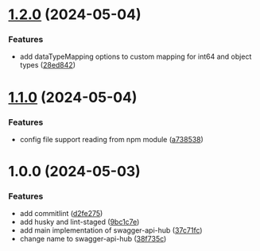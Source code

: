 # [1.2.0](https://github.com/shijistar/swagger-api-hub/compare/v1.1.0...v1.2.0) (2024-05-04)

### Features

- add dataTypeMapping options to custom mapping for int64 and object types ([28ed842](https://github.com/shijistar/swagger-api-hub/commit/28ed842fd8f8a7a444abcbf37acaa6999a8a3dc1))

# [1.1.0](https://github.com/shijistar/swagger-api-hub/compare/v1.0.0...v1.1.0) (2024-05-04)

### Features

- config file support reading from npm module ([a738538](https://github.com/shijistar/swagger-api-hub/commit/a738538c9abc0c26d0cee1d9ba4c63a65e1e87e4))

# 1.0.0 (2024-05-03)

### Features

- add commitlint ([d2fe275](https://github.com/shijistar/swagger-api-hub/commit/d2fe275d8296913a395eefdd53974722aa74af90))
- add husky and lint-staged ([9bc1c7e](https://github.com/shijistar/swagger-api-hub/commit/9bc1c7ef913ee079a7acff05ef6e50abc9b9016c))
- add main implementation of swagger-api-hub ([37c71fc](https://github.com/shijistar/swagger-api-hub/commit/37c71fc1a934ad901c6de7da68bc145e2d12817d))
- change name to swagger-api-hub ([38f735c](https://github.com/shijistar/swagger-api-hub/commit/38f735cf19f903ddb47d331a1d11df2e9fc4e8b2))
